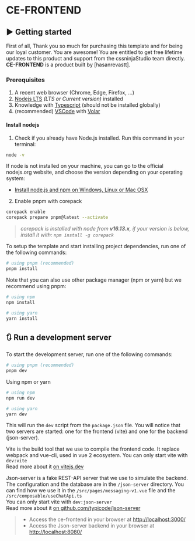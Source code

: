 # CE-FRONTEND

## ▶️ Getting started

First of all, Thank you so much for purchasing this template and for being our loyal customer. You are awesome! You are entitled to get free lifetime updates to this product and support from the cssninjaStudio team directly. **CE-FRONTEND** is a product built by [hasanrevastt].

### Prerequisites

1. A recent web browser (Chrome, Edge, Firefox, ...)
2. [Nodejs LTS](https://nodejs.org/en/) _(LTS or Current version)_ installed
3. Knowledge with [Typescript](https://github.com/microsoft/typescript) (should not be installed globally)
4. (recommended) [VSCode](https://code.visualstudio.com/) with [Volar](https://marketplace.visualstudio.com/items?itemName=vue.volar)

#### Install nodejs

1. Check if you already have Node.js installed. Run this command in your terminal:

```bash
node -v
```

If node is not installed on your machine, you can go to the official nodejs.org website, and choose the version depending on your operating system:

- <a href="https://nodejs.org/en/download/" target="_blank">Install node.js and npm on Windows, Linux or Mac OSX</a>

2. Enable pnpm with corepack

```bash
corepack enable
corepack prepare pnpm@latest --activate
```

> _corepack is installed with node from **v16.13.x**, if your version is below, install it with: `npm install -g corepack`_

To setup the template and start installing project dependencies, run one of the following commands:

```bash
# using pnpm (recommended)
pnpm install
```

Note that you can also use other package manager (npm or yarn) but we recommend using pnpm:

```bash
# using npm
npm install

# using yarn
yarn install
```

## 🔃 Run a development server

To start the development server, run one of the following commands:

```bash
# using pnpm (recommended)
pnpm dev
```

Using npm or yarn

```bash
# using npm
npm run dev

# using yarn
yarn dev
```

This will run the `dev` script from the `package.json` file.
You will notice that two servers are started: one for the frontend (vite) and one for the backend (json-server).

Vite is the build tool that we use to compile the frontend code.
It replace webpack and vue-cli, used in vue 2 ecosystem.
You can only start vite with `dev:vite`  
Read more about it [on vitejs.dev](https://vitejs.dev/)

Json-server is a fake REST-API server that we use to simulate the backend.
The configuration and the database are in the `/json-server` directory.
You can find how we use it in the `/src/pages/messaging-v1.vue` file and the `/src/composable/useChatApi.ts`  
You can only start vite with `dev:json-server`  
Read more about it [on github.com/typicode/json-server](https://github.com/typicode/json-server)

> - Access the ce-frontend in your browser at [http://localhost:3000/](http://localhost:3000/)
> - Access the Json-server backend in your browser at [http://localhost:8080/](http://localhost:8080/)
